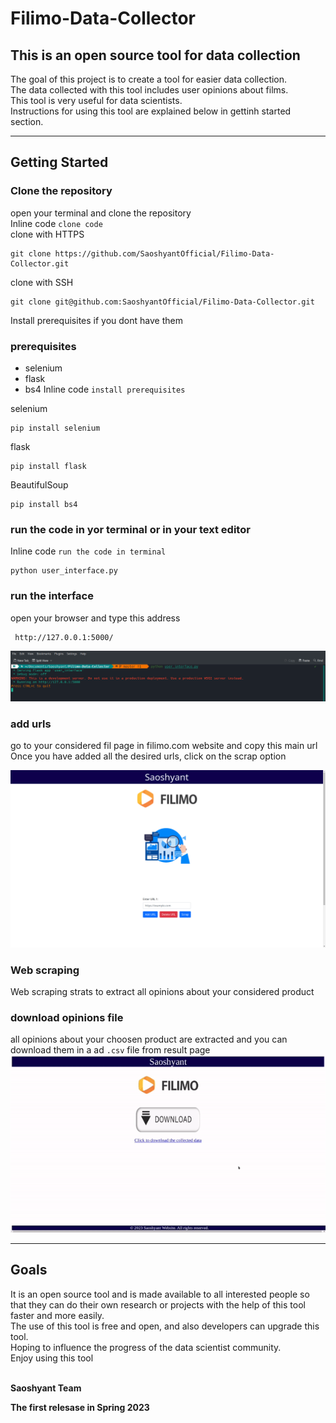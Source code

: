 # Filimo-Data-Collector

## This is an open source tool for data collection

The goal of this project is to create a tool for easier data collection. <br>
The data collected with this tool includes user opinions about films. <br>
This tool is very useful for data scientists. <br>
Instructions for using this tool are explained below in gettinh started section. <br>

***

## Getting Started

### Clone the repository <br>
open your terminal and clone the repository <br>
Inline code `clone code` <br>
clone with HTTPS <br>

    git clone https://github.com/SaoshyantOfficial/Filimo-Data-Collector.git
clone with SSH <br>

    git clone git@github.com:SaoshyantOfficial/Filimo-Data-Collector.git

Install prerequisites if you dont have them <br>
### prerequisites 
+ selenium 
+ flask 
+ bs4
Inline code `install prerequisites` <br>

selenium <br>

    pip install selenium
flask <br>

    pip install flask
BeautifulSoup <br>

    pip install bs4
### run the code in yor terminal or in your text editor
Inline code `run the code in terminal` <br>
    
    python user_interface.py
  
### run the interface 
 open your browser and type this address
 
     http://127.0.0.1:5000/
![code_running](https://github.com/SaoshyantOfficial/Filimo-Data-Collector/blob/master/screenshots/Screenshot_20230609_181126.png)
### add urls
go to your considered fil page in filimo.com website and copy this main url <br>
Once you have added all the desired urls, click on the scrap option <br>

![add_urls](https://github.com/SaoshyantOfficial/Filimo-Data-Collector/blob/master/screenshots/Screenshot_20230608_161526.png)

### Web scraping
Web scraping strats to extract all opinions about your considered product <br>

### download opinions file
all opinions about your choosen product are extracted and you can download them in a ad `.csv` file from result page <br>
![download_gif](https://github.com/SaoshyantOfficial/Filimo-Data-Collector/blob/master/screenshots/filimo_download.gif)
*** 

## Goals

It is an open source tool and is made available to all interested people so that they can do their own research or projects with the help of this tool faster and more easily. <br>
The use of this tool is free and open, and also developers can upgrade this tool. <br>
Hoping to influence the progress of the data scientist community. <br>
Enjoy using this tool <br>
<br>

**Saoshyant Team** <br>

**The first relesase in Spring 2023** <br>


